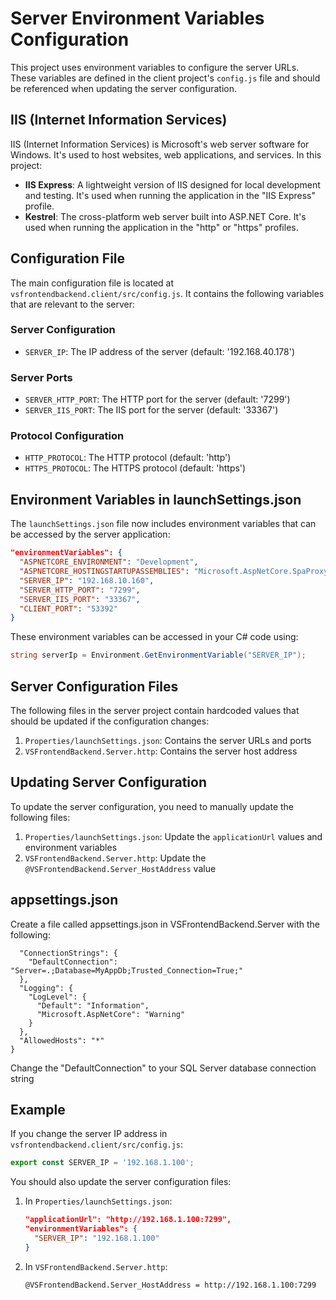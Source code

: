 # Server Environment Variables Configuration

This project uses environment variables to configure the server URLs. These variables are defined in the client project's `config.js` file and should be referenced when updating the server configuration.

## IIS (Internet Information Services)

IIS (Internet Information Services) is Microsoft's web server software for Windows. It's used to host websites, web applications, and services. In this project:

- **IIS Express**: A lightweight version of IIS designed for local development and testing. It's used when running the application in the "IIS Express" profile.
- **Kestrel**: The cross-platform web server built into ASP.NET Core. It's used when running the application in the "http" or "https" profiles.

## Configuration File

The main configuration file is located at `vsfrontendbackend.client/src/config.js`. It contains the following variables that are relevant to the server:

### Server Configuration
- `SERVER_IP`: The IP address of the server (default: '192.168.40.178')

### Server Ports
- `SERVER_HTTP_PORT`: The HTTP port for the server (default: '7299')
- `SERVER_IIS_PORT`: The IIS port for the server (default: '33367')

### Protocol Configuration
- `HTTP_PROTOCOL`: The HTTP protocol (default: 'http')
- `HTTPS_PROTOCOL`: The HTTPS protocol (default: 'https')

## Environment Variables in launchSettings.json

The `launchSettings.json` file now includes environment variables that can be accessed by the server application:

```json
"environmentVariables": {
  "ASPNETCORE_ENVIRONMENT": "Development",
  "ASPNETCORE_HOSTINGSTARTUPASSEMBLIES": "Microsoft.AspNetCore.SpaProxy",
  "SERVER_IP": "192.168.10.160",
  "SERVER_HTTP_PORT": "7299",
  "SERVER_IIS_PORT": "33367",
  "CLIENT_PORT": "53392"
}
```

These environment variables can be accessed in your C# code using:

```csharp
string serverIp = Environment.GetEnvironmentVariable("SERVER_IP");
```

## Server Configuration Files

The following files in the server project contain hardcoded values that should be updated if the configuration changes:

1. `Properties/launchSettings.json`: Contains the server URLs and ports
2. `VSFrontendBackend.Server.http`: Contains the server host address

## Updating Server Configuration

To update the server configuration, you need to manually update the following files:

1. `Properties/launchSettings.json`: Update the `applicationUrl` values and environment variables
2. `VSFrontendBackend.Server.http`: Update the `@VSFrontendBackend.Server_HostAddress` value

## appsettings.json

Create a file called appsettings.json in VSFrontendBackend.Server with the following:

```{
  "ConnectionStrings": {
    "DefaultConnection": "Server=.;Database=MyAppDb;Trusted_Connection=True;"
  },
  "Logging": {
    "LogLevel": {
      "Default": "Information",
      "Microsoft.AspNetCore": "Warning"
    }
  },
  "AllowedHosts": "*"
}
```
Change the "DefaultConnection" to your SQL Server database connection string


## Example

If you change the server IP address in `vsfrontendbackend.client/src/config.js`:

```javascript
export const SERVER_IP = '192.168.1.100';
```

You should also update the server configuration files:

1. In `Properties/launchSettings.json`:
   ```json
   "applicationUrl": "http://192.168.1.100:7299",
   "environmentVariables": {
     "SERVER_IP": "192.168.1.100"
   }
   ```

2. In `VSFrontendBackend.Server.http`:
   ```
   @VSFrontendBackend.Server_HostAddress = http://192.168.1.100:7299
   ``` 